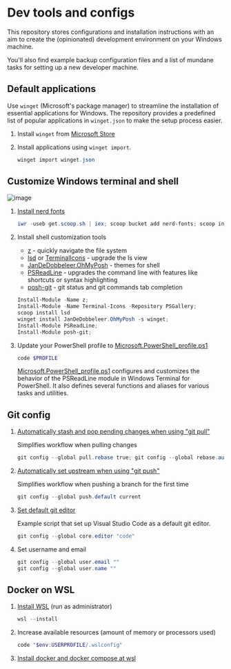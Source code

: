 # Dev tools and configs

This repository stores configurations and installation instructions with an aim
to create the (opinionated) development environment on your Windows machine.

You'll also find example backup configuration files and a list of mundane tasks for setting up a new developer machine.

## Default applications

Use `winget` (Microsoft's package manager) to streamline the installation of essential applications for
Windows.
The repository provides a predefined list of popular applications in `winget.json` to make the setup process
easier.

1. Install `winget`
   from [Microsoft Store](https://www.microsoft.com/p/app-installer/9nblggh4nns1#activetab=pivot:overviewtab)
2. Install applications using `winget import`.

    ```powershell
   winget import winget.json
   ```

## Customize Windows terminal and shell

![image](https://user-images.githubusercontent.com/1017451/189543010-9057108a-0507-472f-b98c-d6019a0fe5b0.png)

1. [Install nerd fonts](https://github.com/ryanoasis/nerd-fonts)

    ```powershell
    iwr -useb get.scoop.sh | iex; scoop bucket add nerd-fonts; scoop install Cascadia-Code
    ```

2. Install shell customization tools

    * [z](https://github.com/badmotorfinger/z) - quickly navigate the file system
    * [lsd](https://github.com/devblackops/Terminal-Icons) or [TerminalIcons](https://github.com/lsd-rs/lsd) - upgrade
      the ls view
    * [JanDeDobbeleer.OhMyPosh](https://ohmyposh.dev/) - themes for shell
    * [PSReadLine](https://github.com/PowerShell/PSReadLine) - upgrades the command line with features like shortcuts or
      syntax highlighting
    * [posh-git](https://github.com/dahlbyk/posh-git) - git status and git commands tab completion

    ```powershell
    Install-Module -Name z;
    Install-Module -Name Terminal-Icons -Repository PSGallery;
    scoop install lsd
    winget install JanDeDobbeleer.OhMyPosh -s winget;
    Install-Module PSReadLine;
    Install-Module posh-git;
    ```

3. Update your PowerShell profile to [Microsoft.PowerShell_profile.ps1](Microsoft.PowerShell_profile.ps1)
    ```powershell
    code $PROFILE
    ```
   [Microsoft.PowerShell_profile.ps1](Microsoft.PowerShell_profile.ps1) configures and customizes the behavior of the
   PSReadLine module in Windows Terminal for PowerShell.
   It also defines several functions and aliases for various tasks and utilities.

## Git config

1. [Automatically stash and pop pending changes when using "git pull"](https://stackoverflow.com/a/30209750/1219811)

   Simplifies workflow when pulling changes
    ```powershell
    git config --global pull.rebase true; git config --global rebase.autoStash true
    ```

2. [Automatically set upstream when using "git push"](https://stackoverflow.com/questions/6089294/why-do-i-need-to-do-set-upstream-all-the-time)

   Simplifies workflow when pushing a branch for the first time
    ```powershell
    git config --global push.default current
    ```

3. [Set default git editor](https://stackoverflow.com/questions/2596805/how-do-i-make-git-use-the-editor-of-my-choice-for-editing-commit-messages)

   Example script that set up Visual Studio Code as a default git editor.
    ```powershell
    git config --global core.editor "code"
    ```

4. Set username and email

    ```powershell
    git config --global user.email ""
    git config --global user.name ""
    ```

## Docker on WSL

1. [Install WSL](https://docs.microsoft.com/en-us/windows/wsl/install#install-wsl-command) (run as administrator)

    ```powershell
    wsl --install
    ```

2. Increase available resources (amount of memory or processors used)

    ```powershell
    code "$env:USERPROFILE/.wslconfig"
    ```

3. [Install docker and docker compose at wsl](https://docs.docker.com/engine/install/ubuntu/#install-using-the-repository)
